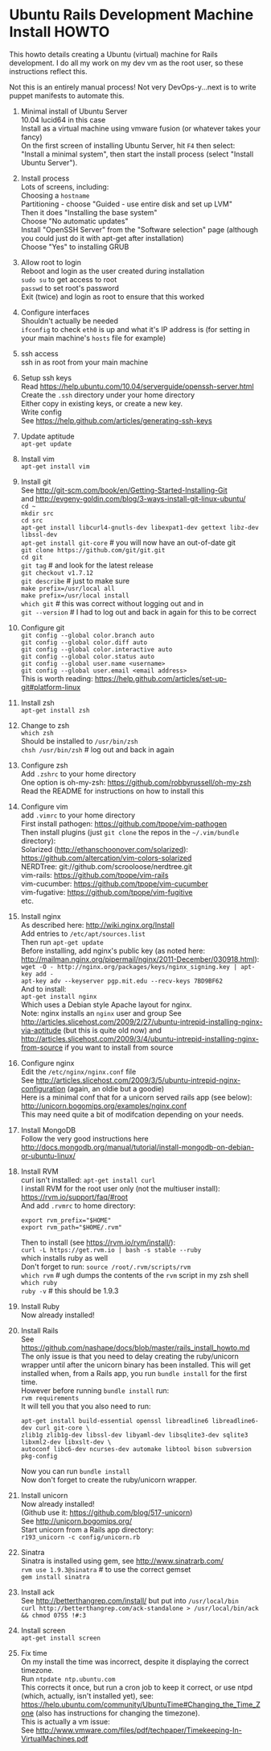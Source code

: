 
# Ubuntu Rails Development Machine Install HOWTO

This howto details creating a Ubuntu (virtual) machine for Rails development. I
do all my work on my dev vm as the root user, so these instructions reflect
this.

Not this is an entirely manual process! Not very DevOps-y...next is to write
puppet manifests to automate this.

1.  Minimal install of Ubuntu Server  
    10.04 lucid64 in this case  
    Install as a virtual machine using vmware fusion (or whatever takes your
    fancy)  
    On the first screen of installing Ubuntu Server, hit ```F4``` then select:  
    "Install a minimal system", then start the install process (select "Install Ubuntu Server").

2.  Install process  
    Lots of screens, including:  
    Choosing a ```hostname```  
    Partitioning - choose "Guided - use entire disk and set up LVM"  
    Then it does "Installing the base system"  
    Choose "No automatic updates"  
    Install "OpenSSH Server" from the "Software selection" page (although you
    could just do it with apt-get after installation)  
    Choose "Yes" to installing GRUB

3.  Allow root to login  
    Reboot and login as the user created during installation  
    ```sudo su``` to get access to root  
    ```passwd``` to set root's password  
    Exit (twice) and login as root to ensure that this worked

4.  Configure interfaces  
    Shouldn't actually be needed  
    ```ifconfig``` to check ```eth0``` is up and what it's IP address is (for
    setting in your main machine's ```hosts``` file for example)

5.  ssh access  
    ssh in as root from your main machine

6.  Setup ssh keys  
    Read https://help.ubuntu.com/10.04/serverguide/openssh-server.html  
    Create the ```.ssh``` directory under your home directory  
    Either copy in existing keys, or create a new key.  
    Write config  
    See https://help.github.com/articles/generating-ssh-keys

7.  Update aptitude  
    ```apt-get update```

8.  Install vim  
    ```apt-get install vim```

9.  Install git  
    See http://git-scm.com/book/en/Getting-Started-Installing-Git  
    and http://evgeny-goldin.com/blog/3-ways-install-git-linux-ubuntu/  
    ```cd ~```  
    ```mkdir src```  
    ```cd src```  
    ```apt-get install libcurl4-gnutls-dev libexpat1-dev gettext libz-dev libssl-dev```  
    ```apt-get install git-core``` # you will now have an out-of-date git  
    ```git clone https://github.com/git/git.git```  
    ```cd git```  
    ```git tag``` # and look for the latest release  
    ```git checkout v1.7.12```  
    ```git describe``` # just to make sure  
    ```make prefix=/usr/local all```  
    ```make prefix=/usr/local install```  
    ```which git``` # this was correct without logging out and in  
    ```git --version``` # I had to log out and back in again for this to be correct

10. Configure git  
    ```git config --global color.branch auto```  
    ```git config --global color.diff auto```  
    ```git config --global color.interactive auto```  
    ```git config --global color.status auto```  
    ```git config --global user.name <username>```  
    ```git config --global user.email <email address>```  
    This is worth reading: https://help.github.com/articles/set-up-git#platform-linux

11. Install zsh  
    ```apt-get install zsh```

12. Change to zsh  
    ```which zsh```  
    Should be installed to <code>/usr/bin/zsh</code>  
    ```chsh /usr/bin/zsh``` # log out and back in again

13. Configure zsh  
    Add ```.zshrc``` to your home directory  
    One option is oh-my-zsh: https://github.com/robbyrussell/oh-my-zsh  
    Read the README for instructions on how to install this

14. Configure vim  
    add ```.vimrc``` to your home directory  
    First install pathogen: https://github.com/tpope/vim-pathogen  
    Then install plugins (just ```git clone``` the repos in the
    ```~/.vim/bundle``` directory):  
    Solarized (http://ethanschoonover.com/solarized): https://github.com/altercation/vim-colors-solarized  
    NERDTree: git://github.com/scrooloose/nerdtree.git  
    vim-rails: https://github.com/tpope/vim-rails  
    vim-cucumber: https://github.com/tpope/vim-cucumber  
    vim-fugative: https://github.com/tpope/vim-fugitive  
    etc.

15. Install nginx  
    As described here: http://wiki.nginx.org/Install  
    Add entries to ```/etc/apt/sources.list```  
    Then run ```apt-get update```  
    Before installing, add nginx's public key (as noted here: http://mailman.nginx.org/pipermail/nginx/2011-December/030918.html):  
    ```wget -O - http://nginx.org/packages/keys/nginx_signing.key | apt-key add -```  
    ```apt-key adv --keyserver pgp.mit.edu --recv-keys 7BD9BF62```  
    And to install:  
    ```apt-get install nginx```  
    Which uses a Debian style Apache layout for nginx.  
    Note: nginx installs an ```nginx``` user and group
    See http://articles.slicehost.com/2009/2/27/ubuntu-intrepid-installing-nginx-via-aptitude (but this is quite old now) and  
    http://articles.slicehost.com/2009/3/4/ubuntu-intrepid-installing-nginx-from-source if you want to install from source  

16. Configure nginx  
    Edit the ```/etc/nginx/nginx.conf``` file  
    See http://articles.slicehost.com/2009/3/5/ubuntu-intrepid-nginx-configuration (again, an oldie but a goodie)  
    Here is a minimal conf that for a unicorn served rails app (see below):  
    http://unicorn.bogomips.org/examples/nginx.conf  
    This may need quite a bit of modifcation depending on your needs.

17. Install MongoDB  
    Follow the very good instructions here http://docs.mongodb.org/manual/tutorial/install-mongodb-on-debian-or-ubuntu-linux/

18. Install RVM  
    curl isn't installed: ```apt-get install curl```  
    I install RVM for the root user only (not the multiuser install): https://rvm.io/support/faq/#root  
    And add ```.rvmrc``` to home directory:  
    ```
    export rvm_prefix="$HOME"
    export rvm_path="$HOME/.rvm"
    ```  
    Then to install (see https://rvm.io/rvm/install/):  
    ```curl -L https://get.rvm.io | bash -s stable --ruby```  
    which installs ruby as well  
    Don't forget to run: ```source /root/.rvm/scripts/rvm```  
    ```which rvm``` # ugh dumps the contents of the ```rvm``` script in my zsh shell  
    ```which ruby```  
    ```ruby -v``` # this should be 1.9.3

19. Install Ruby  
    Now already installed!

20. Install Rails  
    See https://github.com/nashape/docs/blob/master/rails_install_howto.md  
    The only issue is that you need to delay creating the ruby/unicorn wrapper
    until after the unicorn binary has been installed. This will get installed
    when, from a Rails app, you run ```bundle install``` for the first time.  
    However before running ```bundle install``` run:  
    ```rvm requirements```  
    It will tell you that you also need to run:  
    ```
    apt-get install build-essential openssl libreadline6 libreadline6-dev curl git-core \  
    zlib1g zlib1g-dev libssl-dev libyaml-dev libsqlite3-dev sqlite3 libxml2-dev libxslt-dev \  
    autoconf libc6-dev ncurses-dev automake libtool bison subversion pkg-config
    ```  
    Now you can run ```bundle install```  
    Now don't forget to create the ruby/unicorn wrapper.

21. Install unicorn  
    Now already installed!  
    (Github use it: https://github.com/blog/517-unicorn)  
    See http://unicorn.bogomips.org/  
    Start unicorn from a Rails app directory:  
    ```r193_unicorn -c config/unicorn.rb```

22. Sinatra  
    Sinatra is installed using gem, see http://www.sinatrarb.com/  
    ```rvm use 1.9.3@sinatra``` # to use the correct gemset  
    ```gem install sinatra```

23. Install ack  
    See http://betterthangrep.com/install/ but put into ```/usr/local/bin```  
    ```curl http://betterthangrep.com/ack-standalone > /usr/local/bin/ack && chmod 0755 !#:3```

24. Install screen  
    ```apt-get install screen```

25. Fix time  
    On my install the time was incorrect, despite it displaying the correct timezone.  
    Run ```ntpdate ntp.ubuntu.com```  
    This corrects it once, but run a cron job to keep it correct, or use ntpd
    (which, actually, isn't installed yet), see:  
    https://help.ubuntu.com/community/UbuntuTime#Changing_the_Time_Zone (also
    has instructions for changing the timezone).  
    This is actually a vm issue:  
    See http://www.vmware.com/files/pdf/techpaper/Timekeeping-In-VirtualMachines.pdf



